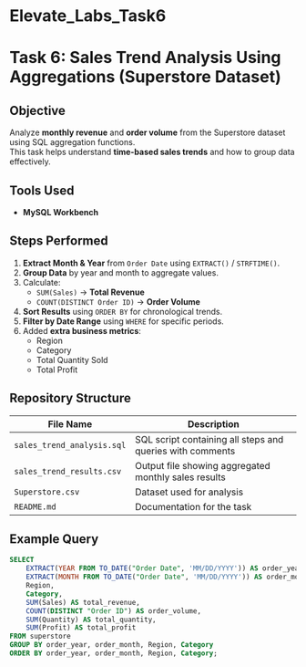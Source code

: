 # Elevate_Labs_Task6

# Task 6: Sales Trend Analysis Using Aggregations (Superstore Dataset)

## Objective
Analyze **monthly revenue** and **order volume** from the Superstore dataset using SQL aggregation functions.  
This task helps understand **time-based sales trends** and how to group data effectively.

## Tools Used
- **MySQL Workbench** 

## Steps Performed
1. **Extract Month & Year** from `Order Date` using `EXTRACT()` / `STRFTIME()`.
2. **Group Data** by year and month to aggregate values.
3. Calculate:
   - `SUM(Sales)` → **Total Revenue**
   - `COUNT(DISTINCT Order ID)` → **Order Volume**
4. **Sort Results** using `ORDER BY` for chronological trends.
5. **Filter by Date Range** using `WHERE` for specific periods.
6. Added **extra business metrics**:
   - Region
   - Category
   - Total Quantity Sold
   - Total Profit
  
##  Repository Structure
| File Name                | Description |
|--------------------------|-------------|
| `sales_trend_analysis.sql` | SQL script containing all steps and queries with comments |
| `sales_trend_results.csv`  | Output file showing aggregated monthly sales results |
| `Superstore.csv`           | Dataset used for analysis |
| `README.md`                | Documentation for the task |

##  Example Query
```sql
SELECT 
    EXTRACT(YEAR FROM TO_DATE("Order Date", 'MM/DD/YYYY')) AS order_year,
    EXTRACT(MONTH FROM TO_DATE("Order Date", 'MM/DD/YYYY')) AS order_month,
    Region,
    Category,
    SUM(Sales) AS total_revenue,
    COUNT(DISTINCT "Order ID") AS order_volume,
    SUM(Quantity) AS total_quantity,
    SUM(Profit) AS total_profit
FROM superstore
GROUP BY order_year, order_month, Region, Category
ORDER BY order_year, order_month, Region, Category;


